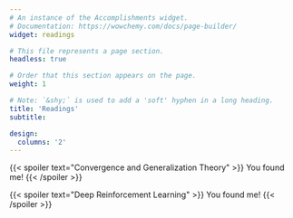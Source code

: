 ```yaml
---
# An instance of the Accomplishments widget.
# Documentation: https://wowchemy.com/docs/page-builder/
widget: readings

# This file represents a page section.
headless: true

# Order that this section appears on the page.
weight: 1

# Note: `&shy;` is used to add a 'soft' hyphen in a long heading.
title: 'Readings'
subtitle:

design:
  columns: '2' 
---
```


{{< spoiler text="Convergence and Generalization Theory" >}}
You found me!
{{< /spoiler >}}

{{< spoiler text="Deep Reinforcement Learning" >}}
You found me!
{{< /spoiler >}}
